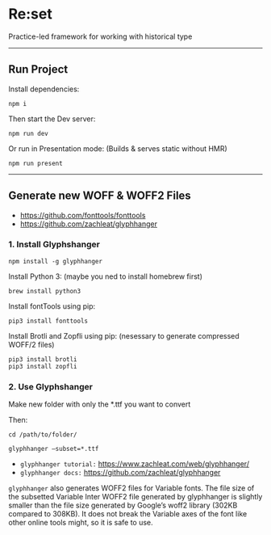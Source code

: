 # Re:set

Practice-led framework for working with historical type

---
## Run Project

Install dependencies:
````
npm i
````

Then start the Dev server:

````
npm run dev
````

Or run in Presentation mode: (Builds & serves static without HMR)

````
npm run present
````

---

## Generate new WOFF & WOFF2 Files

- https://github.com/fonttools/fonttools
- https://github.com/zachleat/glyphhanger

### 1. Install Glyphshanger

````
npm install -g glyphhanger
````
Install Python 3: (maybe you ned to install homebrew first)
````
brew install python3
````
Install fontTools using pip:
`````
pip3 install fonttools
`````
Install Brotli and Zopfli using pip: (nesessary to generate compressed WOFF/2 files)

````
pip3 install brotli
pip3 install zopfli
````
### 2. Use Glyphshanger

Make new folder with only the *.ttf you want to convert

Then:
````
cd /path/to/folder/
````
````
glyphhanger –subset=*.ttf
````

- `glyphhanger tutorial:` https://www.zachleat.com/web/glyphhanger/
- `glyphhanger docs:` https://github.com/zachleat/glyphhanger

`glyphhanger` also generates WOFF2 files for Variable fonts. The file size of the subsetted Variable Inter WOFF2 file generated by glyphhanger is slightly smaller than the file size generated by Google’s woff2 library (302KB compared to 308KB). It does not break the Variable axes of the font like other online tools might, so it is safe to use.